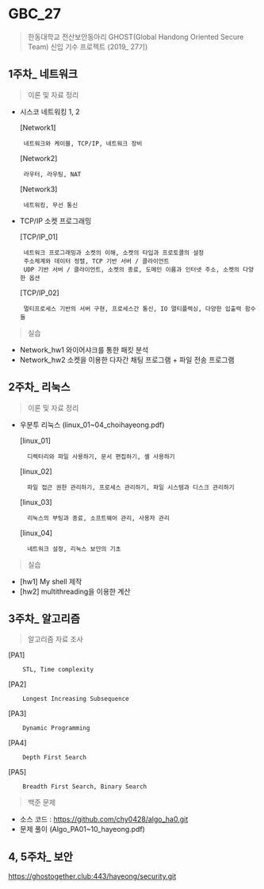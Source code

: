 # GBC_27
> 한동대학교 전산보안동아리 GHOST(Global Handong Oriented Secure Team) 신입 기수 프로젝트 (2019_ 27기)

## 1주차_ 네트워크
>  이론 및 자료 정리
-  시스코 네트워킹 1, 2

    [Network1] 
    
        네트워크와 케이블, TCP/IP, 네트워크 장비
  
    [Network2] 
    
        라우터, 라우팅, NAT
  
    [Network3] 
    
        네트워킹, 무선 통신
  
-  TCP/IP 소켓 프로그래밍

    [TCP/IP_01] 
    
        네트워크 프로그래밍과 소켓의 이해, 소켓의 타입과 프로토콜의 설정
        주소체계와 데이터 정렬, TCP 기반 서버 / 클라이언트
        UDP 기반 서버 / 클라이언트, 소켓의 종료, 도메인 이름과 인터넷 주소, 소켓의 다양한 옵션
                
    [TCP/IP_02] 
    
        멀티프로세스 기반의 서버 구현, 프로세스간 통신, IO 멀티플렉싱, 다양한 입출력 함수들
              
> 실습
- Network_hw1 
  와이어샤크를 통한 패킷 분석
- Network_hw2
  소켓을 이용한 다자간 채팅 프로그램 + 파일 전송 프로그램

## 2주차_ 리눅스
> 이론 및 자료 정리
- 우분투 리눅스 (linux_01~04_choihayeong.pdf)

  [linux_01] 
  
        디렉터리와 파일 사용하기, 문서 편집하기, 셸 사용하기
  
  [linux_02] 
        
        파일 접근 권한 관리하기, 프로세스 관리하기, 파일 시스템과 디스크 관리하기
  
  [linux_03] 
  
        리눅스의 부팅과 종료, 소프트웨어 관리, 사용자 관리
  
  [linux_04] 
    
        네트워크 설정, 리눅스 보안의 기초

> 실습
- [hw1] My shell 제작
- [hw2] multithreading을 이용한 계산

## 3주차_ 알고리즘
> 알고리즘 자료 조사

  [PA1]
        
        STL, Time complexity     
  [PA2]
        
        Longest Increasing Subsequence
  [PA3]
        
        Dynamic Programming
  [PA4]
        
        Depth First Search
  [PA5]
        
        Breadth First Search, Binary Search

> 백준 문제
  - 소스 코드 : https://github.com/chy0428/algo_ha0.git
  - 문제 풀이 (Algo_PA01~10_hayeong.pdf)
  
## 4, 5주차_ 보안

https://ghostogether.club:443/hayeong/security.git
